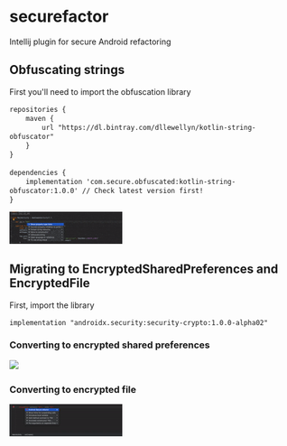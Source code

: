 # securefactor
Intellij plugin for secure Android refactoring


## Obfuscating strings

First you'll need to import the obfuscation library 

```
repositories {
    maven {
        url "https://dl.bintray.com/dllewellyn/kotlin-string-obfuscator"
    }
}

dependencies {
    implementation 'com.secure.obfuscated:kotlin-string-obfuscator:1.0.0' // Check latest version first! 
}
```

![](obfuscate.gif)


## Migrating to EncryptedSharedPreferences and EncryptedFile

First, import the library 

```
implementation "androidx.security:security-crypto:1.0.0-alpha02"

```

### Converting to encrypted shared preferences

![](encryptedsharedprefs.git)


### Converting to encrypted file

![](encryptedfile.gif)
